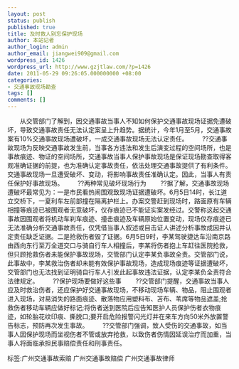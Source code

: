 ```yaml
---
layout: post
status: publish
published: true
title: 及时救人别忘保护现场
author: 本站记者
author_login: admin
author_email: jiangwei909@gmail.com
wordpress_id: 1426
wordpress_url: http://www.gzjtlaw.com/?p=1426
date: 2011-05-29 09:26:05.000000000 +08:00
categories:
- 交通事故现场勘查
tags: []
comments: []
---
```

　　从交管部门了解到，因交通事故当事人不知如何保护交通事故现场证据免遭破坏，导致交通事故责任无法认定案呈上升趋势。据统计，今年1月至5月，交通事故案有10%交通事故现场遭破坏，一成交通事故现场无法认定责任。　　??交通事故现场为反映交通事故发生前，当事各方违法和发生后演变过程的空间场所，也是事故痕迹、物证的空间场所，交通事故当事人保护事故现场是保证现场勘查取得客观准确证据的前提，也为准确认定事故责任，依法处理交通事故提供了有利条件。交通事故现场一旦遭受破坏、变动，将影响事故责任准确认定。因此，当事人有责任保护好事故现场。　　??两种常见破坏现场行为　　??据了解，交通事故现场遭破坏最常见为：一是市民看热闹围观致现场证据遭破坏。6月5日14时，长江道立交桥下，一夏利车左前部撞在隔离护栏上。办案交警赶到现场时，路面原有车辆相撞等痕迹已被围观者无意破坏，仅存痕迹已不能证实案发经过。交警称这起交通事故因围观者将机动车刹车痕迹、撞击痕迹及车辆原始位置变动，现场仅存痕迹已无法准确分析交通事故责任，仅凭借当事人叙述或目击证人讲述分析事故成因并认定责任缺乏证据。二是抢救伤者毁了证据。6月5日9时，李某驾驶捷达车沿南京路由西向东行至万全道交口与骑自行车人相撞后，李某将伤者抱上车赶往医院抢救，但只顾抢救伤者未能保护事故现场，交管部门认定李某负事故全责。交管部门说，此事故中，李某救治伤者却未能有效保护事故现场，造成现场痕迹等证据遭破坏，交管部门也无法找到证明骑自行车人引发此起事故违法证据，认定李某负全责符合法律规定。　　??保护现场要做好这些事　　??交管部门提醒，交通事故当事人应及时救治伤者，还应保护好交通事故现场，不移动现场车辆、物品，阻止围观者进入现场，对易消失的路面痕迹、散落物应用塑料布、苫布、苇席等物品遮盖;抢救伤者移动车辆应做好标记;将伤者送到医院后应告知医护人员保护伤者衣物痕迹，如轮胎花纹印痕、撕脱口;要开启危险报警闪光灯并在来车方向50米外放置警告标志，预防再次发生事故。　　??交管部门强调，致人受伤的交通事故，如当事人因保护现场而坐视伤者不管或放弃抢救，以致伤者伤情因延误治疗而加重，当事人将面临承担民事赔偿责任和刑事责任。标签:广州交通事故索赔 广州交通事故赔偿 广州交通事故律师
